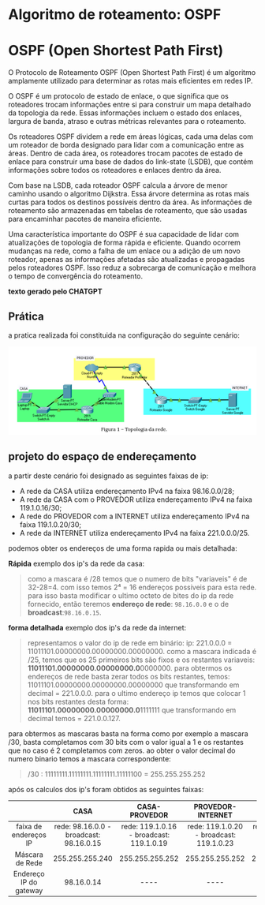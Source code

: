 # Algoritmo de roteamento: OSPF

# OSPF (Open Shortest Path First)

O Protocolo de Roteamento OSPF (Open Shortest Path First) é um algoritmo amplamente utilizado para determinar as rotas mais eficientes em redes IP.

O OSPF é um protocolo de estado de enlace, o que significa que os roteadores trocam informações entre si para construir um mapa detalhado da topologia da rede. Essas informações incluem o estado dos enlaces, largura de banda, atraso e outras métricas relevantes para o roteamento.

Os roteadores OSPF dividem a rede em áreas lógicas, cada uma delas com um roteador de borda designado para lidar com a comunicação entre as áreas. Dentro de cada área, os roteadores trocam pacotes de estado de enlace para construir uma base de dados do link-state (LSDB), que contém informações sobre todos os roteadores e enlaces dentro da área.

Com base na LSDB, cada roteador OSPF calcula a árvore de menor caminho usando o algoritmo Dijkstra. Essa árvore determina as rotas mais curtas para todos os destinos possíveis dentro da área. As informações de roteamento são armazenadas em tabelas de roteamento, que são usadas para encaminhar pacotes de maneira eficiente.

Uma característica importante do OSPF é sua capacidade de lidar com atualizações de topologia de forma rápida e eficiente. Quando ocorrem mudanças na rede, como a falha de um enlace ou a adição de um novo roteador, apenas as informações afetadas são atualizadas e propagadas pelos roteadores OSPF. Isso reduz a sobrecarga de comunicação e melhora o tempo de convergência do roteamento.

**texto gerado pelo CHATGPT**


## Prática

a pratica realizada foi constituida na configuração do seguinte cenário:

![cenário de rede](https://github.com/CarlosG18/redes_dca0130/blob/main/roteamento/imgs/cenario.png)

## projeto do espaço de endereçamento

a partir deste cenário foi designado as seguintes faixas de ip:

- A rede da CASA utiliza endereçamento IPv4 na faixa 98.16.0.0/28;
- A rede da CASA com o PROVEDOR utiliza endereçamento IPv4 na faixa 119.1.0.16/30;
- A rede do PROVEDOR com a INTERNET utiliza endereçamento IPv4 na faixa 119.1.0.20/30;
- A rede da INTERNET utiliza endereçamento IPv4 na faixa 221.0.0.0/25.

podemos obter os endereços de uma forma rapida ou mais detalhada:

**Rápida**
exemplo dos ip's da rede da casa:
> como a mascara é /28 temos que o numero de bits "variaveis" é de 32-28=4. com isso temos 2⁴ = 16 endereços possiveis para esta rede. para isso basta modificar o ultimo octeto de bites do ip da rede fornecido, então teremos **endereço de rede**: `98.16.0.0` e o de **broadcast**:`98.16.0.15`.

**forma detalhada**
exemplo dos ip's da rede da internet:
> representamos o valor do ip de rede em binário: ip: 221.0.0.0 = 11011101.00000000.00000000.00000000. como a mascara indicada é /25, temos que os 25 primeiros bits são fixos e os restantes variaveis: **11011101.00000000.00000000.0**0000000. para obtermos os endereços de rede basta zerar todos os bits restantes, temos: 11011101.00000000.00000000.00000000 que transformando em decimal = 221.0.0.0. para o ultimo endereço ip temos que colocar 1 nos bits restantes desta forma: **11011101.00000000.00000000.0**1111111 que transformando em decimal temos = 221.0.0.127.


para obtermos as mascaras basta na forma como por exemplo a mascara /30, basta completamos com 30 bits com o valor igual a 1 e os restantes que no caso é 2 completamos com zeros. ao obter o valor decimal do numero binario temos a mascara correspondente:

> /30 : 11111111.11111111.11111111.11111100 = 255.255.255.252


após os calculos dos ip's foram obtidos as seguintes faixas:

| | CASA | CASA-PROVEDOR | PROVEDOR-INTERNET | INTERNET |
|:---:|:---:|:---:|:---:|:---:|
| faixa de endereços IP|rede: 98.16.0.0 - broadcast: 98.16.0.15 |rede: 119.1.0.16 - broadcast: 119.1.0.19|rede: 119.1.0.20 - broadcast: 119.1.0.23 |rede: 221.0.0.0 - broadcast: 221.0.0.127 |
| Máscara de Rede|255.255.255.240|255.255.255.252 |255.255.255.252|255.255.255.128 |
| Endereço IP do gateway|98.16.0.14| ---- | ---- | 221.0.0.2 |
